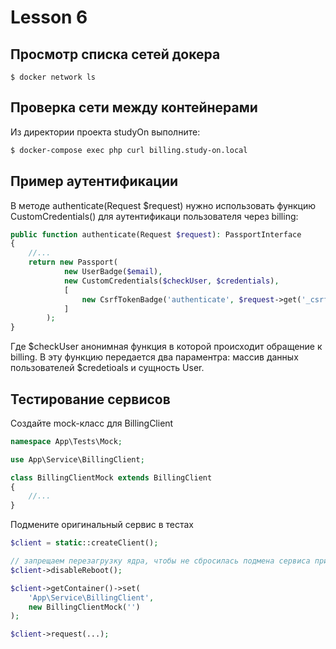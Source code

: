 # Lesson 6

## Просмотр списка сетей докера

```$ docker network ls```


## Проверка сети между контейнерами

Из директории проекта studyOn выполните:
```bash
$ docker-compose exec php curl billing.study-on.local
```
## Пример аутентификации

В методе authenticate(Request $request) нужно использовать функцию CustomCredentials() для аутентификаци пользователя через billing:
```php
public function authenticate(Request $request): PassportInterface
{
    //...
    return new Passport(
            new UserBadge($email),
            new CustomCredentials($checkUser, $credentials),
            [
                new CsrfTokenBadge('authenticate', $request->get('_csrf_token')),
            ]
        );
}
```
Где $checkUser анонимная функция в которой происходит обращение к billing. В эту функцию передается два параментра: массив данных пользователей $credetioals и сущность User.

## Тестирование сервисов

Создайте mock-класс для BillingClient
```php
namespace App\Tests\Mock;

use App\Service\BillingClient;

class BillingClientMock extends BillingClient
{
    //...
}
```

Подмените оригинальный сервис в тестах
```php
$client = static::createClient();

// запрещаем перезагрузку ядра, чтобы не сбросилась подмена сервиса при запросе
$client->disableReboot();

$client->getContainer()->set(
    'App\Service\BillingClient', 
    new BillingClientMock('')
);

$client->request(...);
```
